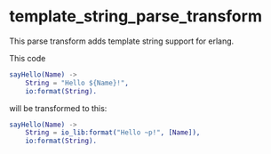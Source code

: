 template_string_parse_transform
===

This parse transform adds template string support for erlang.

This code

```erlang
sayHello(Name) ->
    String = "Hello ${Name}!",
    io:format(String).
```

will be transformed to this: 

```erlang
sayHello(Name) ->
    String = io_lib:format("Hello ~p!", [Name]),
    io:format(String).
```
